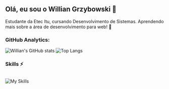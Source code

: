 
## Olá, eu sou o Willian Grzybowski 💬

<p>Estudante da Etec Itu, cursando Desenvolvimento de Sistemas. Aprendendo mais sobre a área de desenvolvimento para web! 🎈 </p>

### GitHub Analytics:

<div>

<img src="https://github-readme-stats.vercel.app/api?username=willigrzybowski&show_icons=true&theme=tokyonight" alt="Willian's GitHub stats">
<img src="https://github-readme-stats.vercel.app/api/top-langs/?username=willigrzybowski&show_progress=true&theme=tokyonight" alt="Top Langs">

</div>

### Skills ⚡
<div style="display: flex; gap: 0.5rem">

![My Skills](https://skillicons.dev/icons?i=html,css,js,php,mysql,cs,git,figma)

</div>
<!--
**willigrzybowski/willigrzybowski** is a ✨ _special_ ✨ repository because its `README.md` (this file) appears on your GitHub profile.

Here are some ideas to get you started:

- 🔭 I’m currently working on ...
- 🌱 I’m currently learning ...
- 👯 I’m looking to collaborate on ...
- 🤔 I’m looking for help with ...
- 💬 Ask me about ...
- 📫 How to reach me: ...
- 😄 Pronouns: ...
- ⚡ Fun fact: ...
-->
